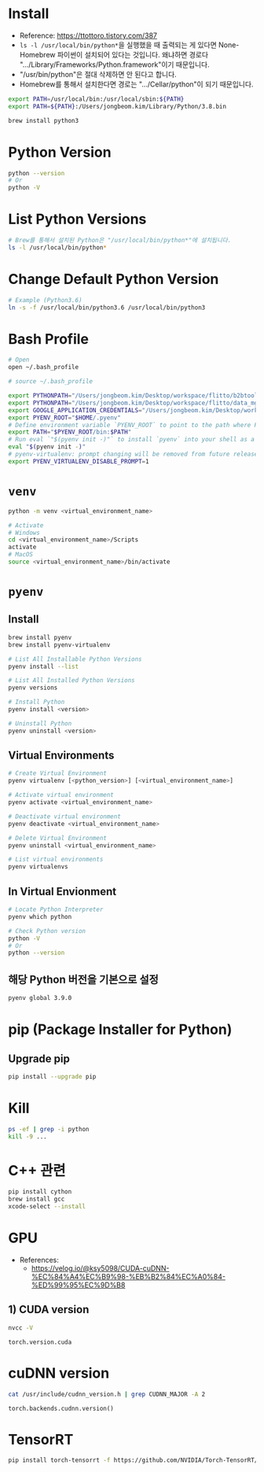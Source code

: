 # Install
- Reference: https://ttottoro.tistory.com/387
- `ls -l /usr/local/bin/python*`을 실행했을 때 출력되는 게 있다면 None-Homebrew 파이썬이 설치되어 있다는 것입니다. 왜냐하면 경로다 ".../Library/Frameworks/Python.framework"이기 때문입니다.
- "/usr/bin/python"은 절대 삭제하면 안 된다고 합니다.
- Homebrew를 통해서 설치한다면 경로는 ".../Cellar/python"이 되기 때문입니다.
```sh
export PATH=/usr/local/bin:/usr/local/sbin:${PATH}
export PATH=${PATH}:/Users/jongbeom.kim/Library/Python/3.8.bin

brew install python3
```

# Python Version
```sh
python --version
# Or
python -V
```
# List Python Versions
```sh
# Brew를 통해서 설치된 Python은 "/usr/local/bin/python*"에 설치됩니다.
ls -l /usr/local/bin/python*
```
# Change Default Python Version
```sh
# Example (Python3.6)
ln -s -f /usr/local/bin/python3.6 /usr/local/bin/python3
```

# Bash Profile
```sh
# Open
open ~/.bash_profile

# source ~/.bash_profile
```
```sh
export PYTHONPATH="/Users/jongbeom.kim/Desktop/workspace/flitto/b2btools/apps"
export PYTHONPATH="/Users/jongbeom.kim/Desktop/workspace/flitto/data_mgmt/apps"
export GOOGLE_APPLICATION_CREDENTIALS="/Users/jongbeom.kim/Desktop/workspace/Github/Work/flitto-351906-36a591c7de9c.json"
export PYENV_ROOT="$HOME/.pyenv"
# Define environment variable `PYENV_ROOT` to point to the path where Pyenv will store its data. `"$HOME/.pyenv"` is the default. If you installed Pyenv via Git checkout, we recommend to set it to the same location as where you cloned it.
export PATH="$PYENV_ROOT/bin:$PATH"
# Run eval `"$(pyenv init -)"` to install `pyenv` into your shell as a shell function, enable shims and autocompletion
eval "$(pyenv init -)"
# pyenv-virtualenv: prompt changing will be removed from future release. configure `export PYENV_VIRTUALENV_DISABLE_PROMPT=1` to simulate the behavior.
export PYENV_VIRTUALENV_DISABLE_PROMPT=1
```

# `venv`
```sh
python -m venv <virtual_environment_name>

# Activate
# Windows
cd <virtual_environment_name>/Scripts
activate
# MacOS
source <virtual_environment_name>/bin/activate
```

# `pyenv`
## Install
```sh
brew install pyenv
brew install pyenv-virtualenv
```
```sh
# List All Installable Python Versions
pyenv install --list

# List All Installed Python Versions
pyenv versions
```
```sh
# Install Python
pyenv install <version>

# Uninstall Python
pyenv uninstall <version>
```
## Virtual Environments
```sh
# Create Virtual Environment
pyenv virtualenv [<python_version>] [<virtual_environment_name>]

# Activate virtual environment
pyenv activate <virtual_environment_name>

# Deactivate virtual environment
pyenv deactivate <virtual_environment_name>

# Delete Virtual Environment
pyenv uninstall <virtual_environment_name>

# List virtual environments
pyenv virtualenvs
```
## In Virtual Envionment
```sh
# Locate Python Interpreter
pyenv which python

# Check Python version
python -V
# Or
python --version
```
## 해당 Python 버전을 기본으로 설정
```sh
pyenv global 3.9.0
```

# pip (Package Installer for Python)
## Upgrade pip
```sh
pip install --upgrade pip
```

# Kill
```sh
ps -ef | grep -i python
kill -9 ...
```

# C++ 관련
```sh
pip install cython
brew install gcc
xcode-select --install
```

# GPU
- References:
    - https://velog.io/@ksy5098/CUDA-cuDNN-%EC%84%A4%EC%B9%98-%EB%B2%84%EC%A0%84-%ED%99%95%EC%9D%B8
## 1) CUDA version
```sh
nvcc -V
```
```python3
torch.version.cuda
```
# cuDNN version
```sh
cat /usr/include/cudnn_version.h | grep CUDNN_MAJOR -A 2
```
```python3
torch.backends.cudnn.version()
```

# TensorRT
```sh
pip install torch-tensorrt -f https://github.com/NVIDIA/Torch-TensorRT/releases
```
